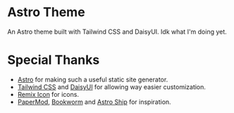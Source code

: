 # Astro Theme

An Astro theme built with Tailwind CSS and DaisyUI. Idk what I'm doing yet.

# Special Thanks
- [Astro](https://astro.build/) for making such a useful static site generator.
- [Tailwind CSS](https://tailwindcss.com/) and [DaisyUI](https://daisyui.com/) for allowing way easier customization.
- [Remix Icon](https://remixicon.com/) for icons.
- [PaperMod](https://adityatelange.github.io/hugo-PaperMod/), [Bookworm](https://demo.gethugothemes.com/bookworm/) and [Astro Ship](https://astroship.web3templates.com/) for inspiration.
